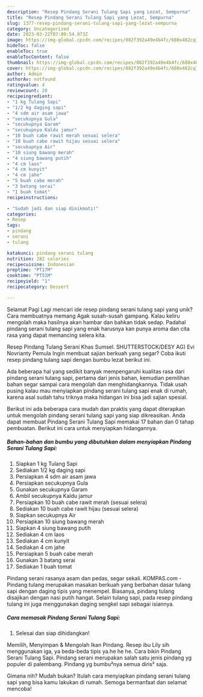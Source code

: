 ```yaml
---
description: "Resep Pindang Serani Tulang Sapi yang Lezat, Sempurna"
title: "Resep Pindang Serani Tulang Sapi yang Lezat, Sempurna"
slug: 1377-resep-pindang-serani-tulang-sapi-yang-lezat-sempurna
category: Uncategorized
date: 2023-03-22T07:09:54.973Z
image: https://img-global.cpcdn.com/recipes/082f392a49e4b4fc/680x482cq70/pindang-serani-tulang-sapi-foto-resep-utama.jpg
hideToc: false
enableToc: true
enableTocContent: false
thumbnail: https://img-global.cpcdn.com/recipes/082f392a49e4b4fc/680x482cq70/pindang-serani-tulang-sapi-foto-resep-utama.jpg
cover: https://img-global.cpcdn.com/recipes/082f392a49e4b4fc/680x482cq70/pindang-serani-tulang-sapi-foto-resep-utama.jpg
author: Admin
authorAv: notfound
ratingvalue: 4
reviewcount: 20
recipeingredient:
- "1 kg Tulang Sapi"
- "1/2 kg daging sapi"
- "4 sdm air asam jawa"
- "secukupnya Gula"
- "secukupnya Garam"
- "secukupnya Kaldu jamur"
- "10 buah cabe rawit merah sesuai selera"
- "10 buah cabe rawit hijau sesuai selera"
- "secukupnya Air"
- "10 siung bawang merah"
- "4 siung bawang putih"
- "4 cm laos"
- "4 cm kunyit"
- "4 cm jahe"
- "5 buah cabe merah"
- "3 batang serai"
- "1 buah tomat"
recipeinstructions:

- "Sudah jadi dan siap dinikmati!"
categories:
- Resep
tags:
- pindang
- serani
- tulang

katakunci: pindang serani tulang 
nutrition: 282 calories
recipecuisine: Indonesian
preptime: "PT17M"
cooktime: "PT51M"
recipeyield: "1"
recipecategory: Dessert

---
```



Selamat Pagi Lagi mencari ide resep pindang serani tulang sapi yang unik? Cara membuatnya memang Agak susah-susah gampang. Kalau keliru mengolah maka hasilnya akan hambar dan bahkan tidak sedap. Padahal pindang serani tulang sapi yang enak harusnya kan punya aroma dan cita rasa yang dapat memancing selera kita.


Resep Pindang Tulang Serani Khas Sumsel. SHUTTERSTOCK/DESY AG) Evi Novrianty Pemula Ingin membuat sajian berkuah yang segar? Coba ikuti resep pindang tulang sapi dengan bumbu lezat berikut ini.

Ada beberapa hal yang sedikit banyak mempengaruhi kualitas rasa dari pindang serani tulang sapi, pertama dari jenis bahan, kemudian pemilihan bahan segar sampai cara mengolah dan menghidangkannya. Tidak usah pusing kalau mau menyiapkan pindang serani tulang sapi enak di rumah, karena asal sudah tahu triknya maka hidangan ini bisa jadi sajian spesial.


Berikut ini ada beberapa cara mudah dan praktis yang dapat diterapkan untuk mengolah pindang serani tulang sapi yang siap dikreasikan. Anda dapat membuat Pindang Serani Tulang Sapi memakai 17 bahan dan 0 tahap pembuatan. Berikut ini cara untuk menyiapkan hidangannya.

<!--inarticleads1-->

##### Bahan-bahan dan bumbu yang dibutuhkan dalam menyiapkan Pindang Serani Tulang Sapi:

1. Siapkan 1 kg Tulang Sapi
1. Sediakan 1/2 kg daging sapi
1. Persiapkan 4 sdm air asam jawa
1. Persiapkan secukupnya Gula
1. Gunakan secukupnya Garam
1. Ambil secukupnya Kaldu jamur
1. Persiapkan 10 buah cabe rawit merah (sesuai selera)
1. Sediakan 10 buah cabe rawit hijau (sesuai selera)
1. Siapkan secukupnya Air
1. Persiapkan 10 siung bawang merah
1. Siapkan 4 siung bawang putih
1. Sediakan 4 cm laos
1. Sediakan 4 cm kunyit
1. Sediakan 4 cm jahe
1. Persiapkan 5 buah cabe merah
1. Gunakan 3 batang serai
1. Sediakan 1 buah tomat


Pindang serani rasanya asam dan pedas, segar sekali. KOMPAS.com - Pindang tulang merupakan masakan berkuah yang berbahan dasar tulang sapi dengan daging tipis yang menempel. Biasanya, pindang tulang disajikan dengan nasi putih hangat. Selain tulang sapi, pada resep pindang tulang ini juga menggunakan daging sengkel sapi sebagai isiannya. 

<!--inarticleads2-->

##### Cara memasak Pindang Serani Tulang Sapi:


1. Selesai dan siap dihidangkan!

Memilih, Menyimpan &amp; Mengolah Ikan Pindang. Resep ibu Lily sih menggunakan iga, ya beda-beda tipis ya.he he he. Cara bikin Pindang Serani Tulang Sapi. Pindang serani merupakan salah satu jenis pindang yg populer di palembang. Pindang yg bumbu²nya semua diris² saja. 

Gimana nih? Mudah bukan? Itulah cara menyiapkan pindang serani tulang sapi yang bisa kamu lakukan di rumah. Semoga bermanfaat dan selamat mencoba!
